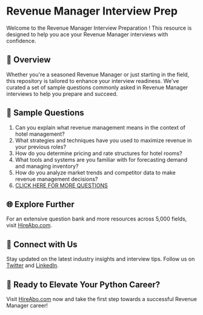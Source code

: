# Revenue Manager Interview Prep

Welcome to the Revenue Manager Interview Preparation ! This resource is designed to help you ace your Revenue Manager interviews with confidence.

## 🚀 Overview

Whether you're a seasoned Revenue Manager or just starting in the field, this repository is tailored to enhance your interview readiness. We've curated a set of sample questions commonly asked in Revenue Manager interviews to help you prepare and succeed.

## 📝 Sample Questions

1. Can you explain what revenue management means in the context of hotel management?
2. What strategies and techniques have you used to maximize revenue in your previous roles?
3. How do you determine pricing and rate structures for hotel rooms?
4. What tools and systems are you familiar with for forecasting demand and managing inventory?
5. How do you analyze market trends and competitor data to make revenue management decisions?
6. [CLICK HERE FOR MORE QUESTIONS](https://hireabo.com/job/11_0_2/Revenue%20Manager)

## 🌐 Explore Further

For an extensive question bank and more resources across 5,000 fields, visit [HireAbo.com](https://www.hireabo.com).

## 📱 Connect with Us

Stay updated on the latest industry insights and interview tips. Follow us on [Twitter](https://twitter.com/hireabo) and [LinkedIn](https://www.linkedin.com/in/hire-abo-3609972a8/).

## 🚀 Ready to Elevate Your Python Career?

Visit [HireAbo.com](https://www.hireabo.com) now and take the first step towards a successful Revenue Manager career!